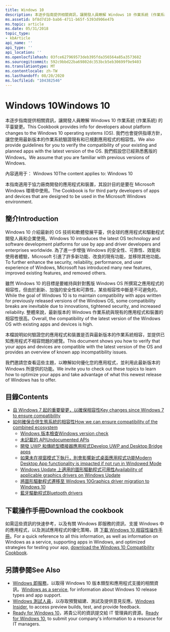 ```yaml
---
title: Windows 10
description: 本逐步指南提供相關資訊，讓開發人員瞭解 Windows 10 作業系統 (作業系統) 的平臺變更。
ms.assetid: bf8d7d10-bab6-4711-b65f-5393d906e47b
ms.topic: article
ms.date: 05/31/2018
topic_type:
- kbArticle
api_name: ''
api_type: ''
api_location: ''
ms.openlocfilehash: 03fce627969573deb395fda356564a85a3573682
ms.sourcegitcommit: 592c9bbd22ba69802dc353bcb5eb30699f9e9403
ms.translationtype: MT
ms.contentlocale: zh-TW
ms.lasthandoff: 08/20/2020
ms.locfileid: "104382546"
---
```

# <a name="windows-10"></a><span data-ttu-id="ed96c-103">Windows 10</span><span class="sxs-lookup"><span data-stu-id="ed96c-103">Windows 10</span></span>

<span data-ttu-id="ed96c-104">本逐步指南提供相關資訊，讓開發人員瞭解 Windows 10 作業系統 (作業系統) 的平臺變更。</span><span class="sxs-lookup"><span data-stu-id="ed96c-104">This Cookbook provides info for developers about platform changes to the Windows 10 operating systems (OS).</span></span> <span data-ttu-id="ed96c-105">我們也會提供指導方針，讓您使用最新版本的作業系統驗證現有和已規劃應用程式的相容性。</span><span class="sxs-lookup"><span data-stu-id="ed96c-105">We also provide guidelines for you to verify the compatibility of your existing and planned apps with the latest version of the OS.</span></span> <span data-ttu-id="ed96c-106">我們假設您已經熟悉舊版的 Windows。</span><span class="sxs-lookup"><span data-stu-id="ed96c-106">We assume that you are familiar with previous versions of Windows.</span></span>

<span data-ttu-id="ed96c-107">內容適用于： Windows 10</span><span class="sxs-lookup"><span data-stu-id="ed96c-107">The content applies to: Windows 10</span></span>

<span data-ttu-id="ed96c-108">本指南適用于協力廠商開發的應用程式和裝置，其設計目的是要在 Microsoft Windows 環境中使用。</span><span class="sxs-lookup"><span data-stu-id="ed96c-108">The Cookbook is for third party developers of apps and devices that are designed to be used in the Microsoft Windows environment.</span></span>

## <a name="introduction"></a><span data-ttu-id="ed96c-109">簡介</span><span class="sxs-lookup"><span data-stu-id="ed96c-109">Introduction</span></span>

<span data-ttu-id="ed96c-110">Windows 10 介紹最新的 OS 技術和軟體發展平臺，供全球的應用程式和驅動程式開發人員和企業使用。</span><span class="sxs-lookup"><span data-stu-id="ed96c-110">Windows 10 introduces the latest OS technology and software development platforms for use by app and driver developers and enterprises worldwide.</span></span> <span data-ttu-id="ed96c-111">為了進一步增強 Windows 的安全性、可靠性、效能和使用者體驗，Microsoft 引進了許多新功能、改良的現有功能，並移除其他功能。</span><span class="sxs-lookup"><span data-stu-id="ed96c-111">To further enhance the security, reliability, performance, and user experience of Windows, Microsoft has introduced many new features, improved existing features, and removed others.</span></span>

<span data-ttu-id="ed96c-112">雖然 Windows 10 的目標是要維持與針對舊版 Windows OS 所撰寫之應用程式的相容性，但由於創新、加強的安全性和可靠性，某些相容性中斷是不可避免的。</span><span class="sxs-lookup"><span data-stu-id="ed96c-112">While the goal of Windows 10 is to maintain compatibility with apps written for previously released versions of the Windows OS, some compatibility breaks are inevitable due to innovations, tightened security, and increased reliability.</span></span> <span data-ttu-id="ed96c-113">整體來說，最新版本的 Windows 作業系統與現有的應用程式和裝置的相容性很高。</span><span class="sxs-lookup"><span data-stu-id="ed96c-113">Overall, the compatibility of the latest version of the Windows OS with existing apps and devices is high.</span></span>

<span data-ttu-id="ed96c-114">本檔說明如何驗證您的應用程式和裝置是否與最新版本的作業系統相容，並提供已知應用程式不相容問題的總覽。</span><span class="sxs-lookup"><span data-stu-id="ed96c-114">This document shows you how to verify that your apps and devices are compatible with the latest version of the OS and provides an overview of known app incompatibility issues.</span></span>

<span data-ttu-id="ed96c-115">我們邀請您查看這些主題，以瞭解如何優化您的應用程式，並利用此最新版本的 Windows 所提供的功能。</span><span class="sxs-lookup"><span data-stu-id="ed96c-115">We invite you to check out these topics to learn how to optimize your apps and take advantage of what this newest release of Windows has to offer.</span></span>

## <a name="contents"></a><span data-ttu-id="ed96c-116">目錄</span><span class="sxs-lookup"><span data-stu-id="ed96c-116">Contents</span></span>

-   [<span data-ttu-id="ed96c-117">自 Windows 7 起的重要變更，以確保相容性</span><span class="sxs-lookup"><span data-stu-id="ed96c-117">Key changes since Windows 7 to ensure compatibility</span></span>](key-changes-since-windows-7-to-ensure-compatibility.md)
-   [<span data-ttu-id="ed96c-118">如何確保合併生態系統的相容性</span><span class="sxs-lookup"><span data-stu-id="ed96c-118">How we can ensure compatibility of the combined ecosystem</span></span>](how-we-can-ensure-compatibility-of-the-combined-ecosystem.md)
    -   [<span data-ttu-id="ed96c-119">Windows 版本檢查</span><span class="sxs-lookup"><span data-stu-id="ed96c-119">Windows version check</span></span>](windows-version-check.md)
    -   [<span data-ttu-id="ed96c-120">未記載的 API</span><span class="sxs-lookup"><span data-stu-id="ed96c-120">Undocumented APIs</span></span>](undocumented-apis.md)
    -   [<span data-ttu-id="ed96c-121">開發 UWP 和傳統型橋接器應用程式</span><span class="sxs-lookup"><span data-stu-id="ed96c-121">Develop UWP and Desktop Bridge apps</span></span>](/windows/desktop/w8cookbook/develop-universal-windows-platform-apps)
    -   [<span data-ttu-id="ed96c-122">如果未在視窗模式下執行，則會影響新式桌面應用程式功能</span><span class="sxs-lookup"><span data-stu-id="ed96c-122">Modern Desktop App functionality is impacted if not run in Windowed Mode</span></span>](modern-desktop-app-functionality-is-impacted-if-not-run-in-windowed-mode.md)
    -   [<span data-ttu-id="ed96c-123">Windows Update 上適用的圖形驅動程式可用性</span><span class="sxs-lookup"><span data-stu-id="ed96c-123">Availability of applicable graphics drivers on Windows Update</span></span>](availability-of-applicable-graphics-drivers-on-windows-update.md)
    -   [<span data-ttu-id="ed96c-124">將圖形驅動程式遷移至 Windows 10</span><span class="sxs-lookup"><span data-stu-id="ed96c-124">Graphics driver migration to Windows 10</span></span>](graphics-driver-migration-to-windows-10.md)
    -   [<span data-ttu-id="ed96c-125">藍牙驅動程式</span><span class="sxs-lookup"><span data-stu-id="ed96c-125">Bluetooth drivers</span></span>](bluetooth-drivers.md)

## <a name="download-the-cookbook"></a><span data-ttu-id="ed96c-126">下載操作手冊</span><span class="sxs-lookup"><span data-stu-id="ed96c-126">Download the cookbook</span></span>

<span data-ttu-id="ed96c-127">如需這些資訊的快速參考，以及有關 Windows 即服務的資訊、支援 Windows 中的應用程式，以及測試應用程式的優化策略，請 [下載 Windows 10 相容性操作手冊](https://download.microsoft.com/download/3/D/3/3D36E358-A7E4-4DA3-9FC4-6E85C850A6C6/Windows%2010%20Compatibility%20Cookbook.docx)。</span><span class="sxs-lookup"><span data-stu-id="ed96c-127">For a quick reference to all this information, as well as information on Windows as a service, supporting apps in Windows, and optimized strategies for testing your app, [download the Windows 10 Compatibility Cookbook](https://download.microsoft.com/download/3/D/3/3D36E358-A7E4-4DA3-9FC4-6E85C850A6C6/Windows%2010%20Compatibility%20Cookbook.docx).</span></span>

## <a name="see-also"></a><span data-ttu-id="ed96c-128">另請參閱</span><span class="sxs-lookup"><span data-stu-id="ed96c-128">See Also</span></span>

-   <span data-ttu-id="ed96c-129">[Windows 即服務](/windows/deployment/update/)，以取得 Windows 10 版本類型和應用程式支援的相關資訊。</span><span class="sxs-lookup"><span data-stu-id="ed96c-129">[Windows as a service](/windows/deployment/update/), for information about Windows 10 release types and app support.</span></span>
-   <span data-ttu-id="ed96c-130">[Windows 測試人員](https://insider.windows.com/)，以存取預覽組建、測試及提供意見反應。</span><span class="sxs-lookup"><span data-stu-id="ed96c-130">[Windows Insider](https://insider.windows.com/), to access preview builds, test, and provide feedback.</span></span>
-   <span data-ttu-id="ed96c-131">[Ready for Windows 10](https://www.readyfor10.com/)，將貴公司的資訊提交給 IT 管理員的資源。</span><span class="sxs-lookup"><span data-stu-id="ed96c-131">[Ready for Windows 10](https://www.readyfor10.com/), to submit your company's information to a resource for IT managers.</span></span>

 

 